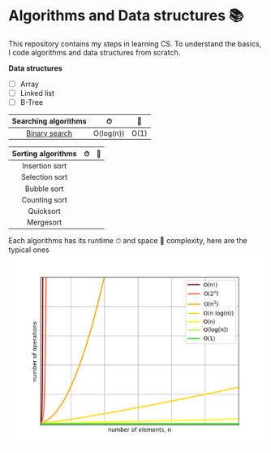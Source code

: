 # Algorithms and Data structures 📚
This repository contains my steps in learning CS. To understand the basics, I code algorithms and data structures from scratch.

**Data structures**
- [ ] Array
- [ ] Linked list
- [ ] B-Tree

| Searching algorithms                        |     ⏱    |  💾  |
|:-------------------------------------------:|:---------:|:----:|
| [Binary search](searching/binary_search.py) | O(log(n)) | O(1) |

| Sorting algorithms                          |     ⏱    |  💾  |
|:-------------------------------------------:|:---------:|:----:|
| Insertion sort |  |  |
| Selection sort |  |  |
| Bubble sort |  | |
| Counting sort |   |   |
| Quicksort |   |   |
| Mergesort |   |   |

Each algorithms has its runtime ⏱ and space 💾 complexity, here are the typical ones
![big-o](big-o.png)
